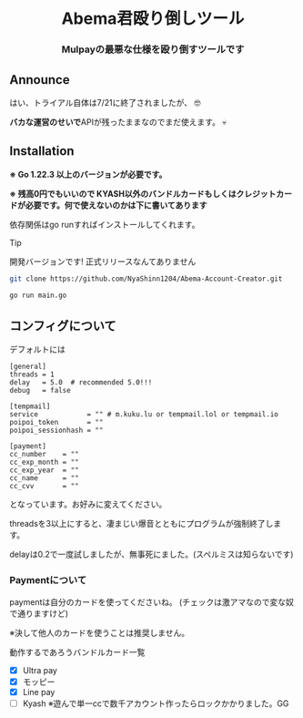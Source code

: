 <h1 align="center">
  Abema君殴り倒しツール
</h1>

<h3 align="center">
  Mulpayの最悪な仕様を殴り倒すツールです
</h3>

## Announce
はい、トライアル自体は7/21に終了されましたが、 :nerd_face:

**バカな運営のせいで**APIが残ったままなのでまだ使えます。 :skull:

## Installation

**※ Go 1.22.3 以上のバージョンが必要です。**

**※ 残高0円でもいいので KYASH以外のバンドルカードもしくはクレジットカードが必要です。何で使えないのかは下に書いてあります**

依存関係はgo runすればインストールしてくれます。

> [!TIP]
> 開発バージョンです! 正式リリースなんてありません

```bash
git clone https://github.com/NyaShinn1204/Abema-Account-Creator.git

go run main.go
```

## コンフィグについて

デフォルトには
```
[general]
threads = 1
delay   = 5.0  # recommended 5.0!!!  
debug   = false

[tempmail]
service            = "" # m.kuku.lu or tempmail.lol or tempmail.io
poipoi_token       = ""
poipoi_sessionhash = ""

[payment]
cc_number    = ""
cc_exp_month = ""
cc_exp_year  = ""
cc_name      = ""
cc_cvv       = ""
```
となっています。お好みに変えてください。

threadsを3以上にすると、凄まじい爆音とともにプログラムが強制終了します。

delayは0.2で一度試しましたが、無事死にました。(スペルミスは知らないです)


### Paymentについて
paymentは自分のカードを使ってくださいね。 (チェックは激アマなので変な奴で通りますけど)

※決して他人のカードを使うことは推奨しません。

動作するであろうバンドルカード一覧

- [x] Ultra pay
- [x] モッピー
- [x] Line pay
- [ ] Kyash ※遊んで単一ccで数千アカウント作ったらロックかかりました。GG
